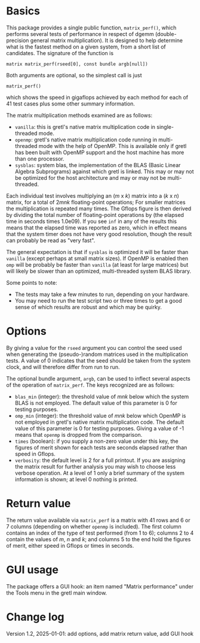 # Basics

This package provides a single public function, `matrix_perf()`, which
performs several tests of performance in respect of dgemm
(double-precision general matrix multiplication). It is designed to
help determine what is the fastest method on a given system, from a
short list of candidates. The signature of the function is

```
matrix matrix_perf(rseed[0], const bundle argb[null])
```

Both arguments are optional, so the simplest call is just

```
matrix_perf()
```

which shows the speed in gigaflops achieved by each method for each of
41 test cases plus some other summary information.

The matrix multiplication methods examined are as follows:

* `vanilla`: this is gretl's native matrix multiplication code in
  single-threaded mode.
* `openmp`: gretl's native matrix multiplication code running in
  multi-threaded mode with the help of OpenMP. This is available
  only if gretl has been built with OpenMP support and the host
  machine has more than one processor.
* `sysblas`: system blas, the implementation of the BLAS (Basic
  Linear Algebra Subprograms) against which gretl is linked. This
  may or may not be optimized for the host architecture and may or
  may not be multi-threaded.

Each individual test involves multiplying an (*m* x *k*) matrix into a
(*k* x *n*) matrix, for a total of 2*mnk* floating-point operations;
For smaller matrices the multiplication is repeated many times.  The
Gflops figure is then derived by dividing the total number of
floating-point operations by (the elapsed time in seconds times
1.0e09). If you see `inf` in any of the results this means that the
elapsed time was reported as zero, which in effect means that the
system timer does not have very good resolution, though the result can
probably be read as "very fast".

The general expectation is that if `sysblas` is optimized it will
be faster than `vanilla` (except perhaps at small matrix sizes).
If OpenMP is enabled then `omp` will be probably be faster than
`vanilla` (at least for large matrices) but will likely be slower
than an optimized, multi-threaded system BLAS library.

Some points to note:

* The tests may take a few minutes to run, depending on your
  hardware.
* You may need to run the test script two or three times to get a good
  sense of which results are robust and which may be quirky.

# Options

By giving a value for the `rseed` argument you can control the
seed used when generating the (pseudo-)random matrices used in the
multiplication tests. A value of 0 indicates that the seed should be
taken from the system clock, and will therefore differ from run to
run.

The optional bundle argument, `argb`, can be used to inflect several
aspects of the operation of `matrix_perf`. The keys recognized are as
follows:

* `blas_min` (integer): the threshold value of *mnk* below which the
  system BLAS is not employed. The default value of this parameter is
  0 for testing purposes.
* `omp_min` (integer): the threshold value of *mnk* below which OpenMP is not
  employed in gretl's native matrix multiplication code. The default
  value of this parameter is 0 for testing purposes. Giving a value of
  -1 means that `openmp` is dropped from the comparison.
* `times` (boolean): if you supply a non-zero value under this key,
  the figures of merit shown for each tests are seconds elapsed rather
  than speed in Gflops.
* `verbosity`: the default level is 2 for a full printout. If you are
  assigning the matrix result for further analysis you may wish to
  choose less verbose operation. At a level of 1 only a brief summary
  of the system information is shown; at level 0 nothing is printed.

# Return value

The return value available via `matrix_perf` is a matrix with 41 rows
and 6 or 7 columns (depending on whether `openmp` is included). The
first column contains an index of the type of test performed (from 1
to 6); columns 2 to 4 contain the values of *m*, *n* and *k*; and
columns 5 to the end hold the figures of merit, either speed in Gflops
or times in seconds.

# GUI usage

The package offers a GUI hook: an item named "Matrix performance"
under the Tools menu in the gretl main window.

# Change log

Version 1.2, 2025-01-01: add options, add matrix return value, add GUI
hook
